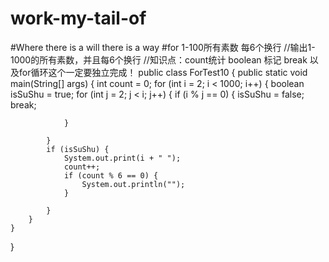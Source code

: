 # work-my-tail-of
#Where there is a will there is a way
#for 1-100所有素数 每6个换行
//输出1-1000的所有素数，并且每6个换行
//知识点：count统计 boolean 标记 break 以及for循环这个一定要独立完成！
public class ForTest10 {
    public static void main(String[] args) {
        int count = 0;
        for (int i = 2; i < 1000; i++) {
            boolean isSuShu = true;
            for (int j = 2; j < i; j++) {
                if (i % j == 0) {
                    isSuShu = false;
                    break;

                }

            }
            if (isSuShu) {
                System.out.print(i + " ");
                count++;
                if (count % 6 == 0) {
                    System.out.println("");
                }

            }
        }
    }
}
